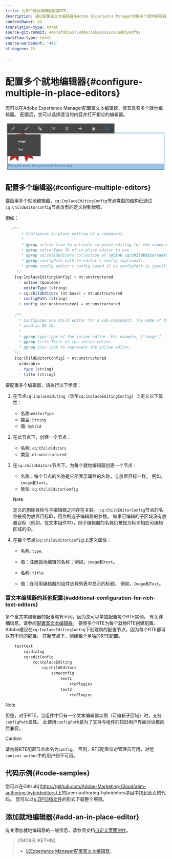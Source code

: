 ```yaml
---
title: 为多个就地编辑器配置RTE。
description: 通过配置富文本编辑器在Adobe Experience Manager创建多个就地编辑器。
contentOwner: AG
translation-type: tm+mt
source-git-commit: 44e7afdd5a5738dde73ab1d05a1c83a4bb24df92
workflow-type: tm+mt
source-wordcount: '445'
ht-degree: 2%

---
```



# 配置多个就地编辑器{#configure-multiple-in-place-editors}

您可以在Adobe Experience Manager配置富文本编辑器，使其具有多个就地编辑器。 配置后，您可以选择适当的内容并打开相应的编辑器。

![特定就地编辑器](assets/rte-inplace-editor.png)

## 配置多个编辑器{#configure-multiple-editors}

要启用多个就地编辑器，`cq:InplaceEditingConfig`节点类型的结构已通过`cq:ChildEditorConfig`节点类型的定义得到增强。

例如：

```js
   /**
       * Configures in-place editing of a component.
       *
       * @prop active true to activate in-place editing for the component.
       * @prop editorType ID of in-place editor to use.
       * @prop cq:childEditors collection of {@link cq:ChildEditorConfig} nodes.
       * @prop configPath path to editor's config (optional).
       * @node config editor's config (used if no configPath is specified; optional).
     */
    [cq:InplaceEditingConfig] > nt:unstructured
      - active (boolean)
      - editorType (string)
      + cq:childEditors (nt:base) = nt:unstructured
      - configPath (string)
      + config (nt:unstructured) = nt:unstructured

    /**
      * Configures one child editor for a sub-component. The name of the this node is
      * used as DD ID.
      *
      * @prop type type of the inline editor. For example, ["image"].
      * @prop title Title of the inline editor.
      * @prop icon Icon to represent the inline editor.
    */
    [cq:ChildEditorConfig] > nt:unstructured
      orderable
      - type (string)
      - title (string)
```

要配置多个编辑器，请执行以下步骤：

1. 在节点`cq:inplaceEditing`（类型`cq:InplaceEditingConfig`）上定义以下属性：

   * 名称:`editorType`
   * 类型: `String`
   * 值: `hybrid`

1. 在此节点下，创建一个节点：

   * 名称: `cq:ChildEditors`
   * 类型: `nt:unstructured`

1. 在`cq:childEditors`节点下，为每个就地编辑器创建一个节点：

   * 名称：每个节点的名称是它所表示属性的名称，与放置目标一样。 例如，`image`和`text`。
   * 类型: `cq:ChildEditorConfig`

   >[!NOTE]
   >
   >定义的删除目标与子编辑器之间存在关联。 `cq:ChildEditorConfig`节点的名称被视为放置目标ID，用作所选子编辑器的参数。 如果可编辑的子区域没有放置目标（例如，在文本组件中），则子编辑器的名称仍被视为标识相应可编辑区域的ID。

1. 在每个节点(`cq:ChildEditorConfig`)上定义属性：

   * 名称: `type`.
   * 值：注册就地编辑的名称；例如，`image`和`text`。

   * 名称: `title`.
   * 值：在可用编辑器的组件选择列表中显示的标题。 例如，`Image`和`Text`。

### 富文本编辑器的其他配置{#additional-configuration-for-rich-text-editors}

多个富文本编辑器的配置略有不同，因为您可以单独配置每个RTE实例。 有关详细信息，请参阅[配置富文本编辑器](/help/sites-administering/rich-text-editor.md)。 要使多个RTE为每个就地RTE创建配置。 Adobe建议在`cq:InplaceEditingConfig`下创建新的配置节点，因为每个RTE都可以有不同的配置。 在新节点下，创建每个单独的RTE配置。

```xml
    texttext
        cq:dialog
        cq:editConfig
            cq:inplaceEditing
                cq:childEditors
                    someconfig
                        text1
                            rtePlugins
                        text2
                            rtePlugins
```

>[!NOTE]
>
>但是，对于RTE，当组件中只有一个文本编辑器实例（可编辑子区域）时，支持`configPath`属性。 此使用`configPath`是为了支持与组件的较旧用户界面对话框向后兼容。

>[!CAUTION]
>
>请勿将RTE配置节点命名为`config`。 否则，RTE配置仅对管理员可用，对组`content-author`中的用户则不可用。

## 代码示例{#code-samples}

您可以在GitHub](https://github.com/Adobe-Marketing-Cloud/aem-authoring-hybrideditors)上的[aem-authoring-hybridetors项目中找到此页的代码。 您可以以[a ZIP归档文件](https://github.com/Adobe-Marketing-Cloud/aem-authoring-hybrideditors/archive/master.zip)的形式下载整个项目。

## 添加就地编辑器{#add-an-in-place-editor}

有关添加就地编辑器的一般信息，请参阅文档[自定义页面创作](/help/sites-developing/customizing-page-authoring-touch.md#add-new-in-place-editor)。

>[!MORELIKETHIS]
>
>* [以Experience Manager配置富文本编辑器](/help/sites-administering/rich-text-editor.md)。

